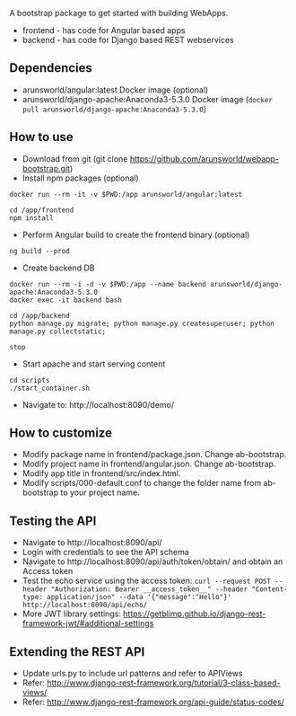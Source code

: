 A bootstrap package to get started with building WebApps.

* frontend - has code for Angular based apps
* backend - has code for Django based REST webservices

## Dependencies

* arunsworld/angular:latest Docker image (optional)
* arunsworld/django-apache:Anaconda3-5.3.0 Docker image (`docker pull arunsworld/django-apache:Anaconda3-5.3.0`)

## How to use

* Download from git (git clone https://github.com/arunsworld/webapp-bootstrap.git)
* Install npm packages (optional)
```
docker run --rm -it -v $PWD:/app arunsworld/angular:latest

cd /app/frontend
npm install
```

* Perform Angular build to create the frontend binary (optional)
```
ng build --prod
```
* Create backend DB
```
docker run --rm -i -d -v $PWD:/app --name backend arunsworld/django-apache:Anaconda3-5.3.0
docker exec -it backend bash

cd /app/backend
python manage.py migrate; python manage.py createsuperuser; python manage.py collectstatic;

stop
```
* Start apache and start serving content
```
cd scripts
./start_container.sh
```
* Navigate to: http://localhost:8090/demo/

## How to customize

* Modify package name in frontend/package.json. Change ab-bootstrap.
* Modify project name in frontend/angular.json. Change ab-bootstrap.
* Modify app title in frontend/src/index.html.
* Modify scripts/000-default.conf to change the folder name from ab-bootstrap to your project name.

## Testing the API

* Navigate to http://localhost:8090/api/
* Login with credentials to see the API schema
* Navigate to http://localhost:8090/api/auth/token/obtain/ and obtain an Access token
* Test the echo service using the access token:
`curl --request POST --header "Authorization: Bearer __access_token__" --header "Content-type: application/json" --data '{"message":"Hello"}' http://localhost:8090/api/echo/`
* More JWT library settings: https://getblimp.github.io/django-rest-framework-jwt/#additional-settings

## Extending the REST API

* Update urls.py to include url patterns and refer to APIViews
* Refer: http://www.django-rest-framework.org/tutorial/3-class-based-views/
* Refer: http://www.django-rest-framework.org/api-guide/status-codes/
